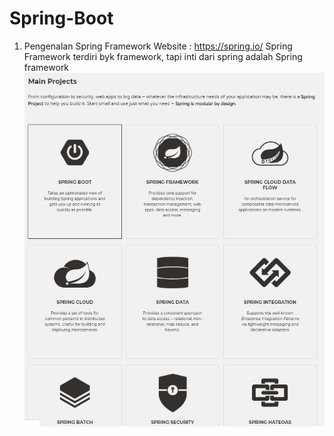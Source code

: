 # Spring-Boot

01. Pengenalan Spring Framework
Website : https://spring.io/
Spring Framework terdiri byk framework, tapi inti dari spring adalah Spring framework
![Virtual Machine Vs Container](https://github.com/elvinotan/spring-boot/blob/master/images/springframework.png)
